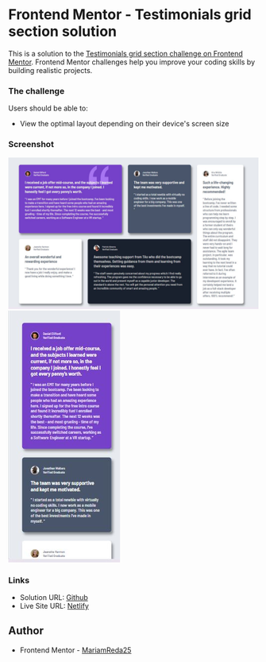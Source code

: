 # Frontend Mentor - Testimonials grid section solution

This is a solution to the [Testimonials grid section challenge on Frontend Mentor](https://www.frontendmentor.io/challenges/testimonials-grid-section-Nnw6J7Un7). Frontend Mentor challenges help you improve your coding skills by building realistic projects.

### The challenge

Users should be able to:

- View the optimal layout depending on their device's screen size

### Screenshot

![](./images/screenshot1.JPG)
![](./images/screenshot2.JPG)

### Links

- Solution URL: [Github](https://github.com/MariamReda25/frontend-mentor/tree/main/Four-card-feature)
- Live Site URL: [Netlify](https://testimonial-grid-challenge-sol.netlify.app/)

## Author

- Frontend Mentor - [MariamReda25](https://www.frontendmentor.io/profile/MariamReda25)
